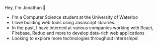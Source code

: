 Hey, I'm Jonathan 👋 

<!---
theJonathanXue/theJonathanXue is a ✨ special ✨ repository because its `README.md` (this file) appears on your GitHub profile.
You can click the Preview link to take a look at your changes.
--->

- I'm a Computer Science student at the University of Waterloo
- I love building web tools using Javascript libraries.
- In the past, I have interned at various companies working with React, Firebase, Redux and more to develop data-rich web applications
- Looking to explore more technologies throughout internships!
